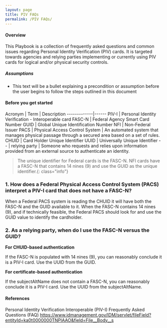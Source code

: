 ```yaml
---
layout: page
title: PIV FAQs
permalink: /PIV FAQs/
---
```


#### Overview
This Playbook is a collection of frequently asked questions and common issues regarding Personal Identity Verification (PIV) cards.  It is targeted towards agencies and relying parties implementing or currently using PIV cards for logical and/or physical security controls.

##### Assumptions
*  This text will be a bullet explaining a precondition or assumption before the user begins to follow the steps outlined in this document


#### Before you get started
Acronym | Term | Description
-------------|------
PIV-I | Personal Identity Verification - Interoperable card 
FASC-N | Federal Agency Smart Card Number
GUID | Global Unique Identification Number
NFI | Non-Federal Issuer
PACS | Physical Access Control System | An automated system that manages physical passage through a secured area based on a set of rules.
CHUID | Card Holder Unique Identifier
UUID | Universally Unique Identifier
-- | relying party | Someone who requests and relies upon information provided from an external source to authenticate an identity.

>The unique identifier for Federal cards is the FASC-N. 
>NFI cards have a FASC-N that contains 14 nines (9) and use the GUID as the unique identifier.{: class="info"}

### 1. How does a Federal Physical Access Control System (PACS) interpret a PIV-I card that does not have a FASC-N?

When a Federal PACS system is reading the CHUID it will have both the FASC-N and the GUID available to it.  When the FASC-N contains 14 nines (9), and if technically feasible, the Federal PACS should look for and use the GUID value to identify the cardholder.




### 2. As a relying party, when do I use the FASC-N versus the GUID?

**For CHUID-based authentication**

If the FASC-N is populated with 14 nines (9), you can reasonably conclude it is a PIV-I card. Use the UUID from the GUID.

**For certificate-based authentication**

If the subjectAltName does not contain a FASC-N, you can reasonably conclude it is a PIV-I card. Use the UUID from the subjectAltName.





#### References
Personal Identity Verification Interoperable (PIV-I) Frequently Asked Questions (FAQ)
<https://www.idmanagement.gov/IDM/servlet/fileField?entityId=ka0t0000000TNPlAAO&field=File__Body__s>
